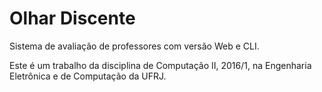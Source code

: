 # Olhar Discente

Sistema de avaliação de professores com versão Web e CLI.

Este é um trabalho da disciplina de Computação II, 2016/1, na Engenharia Eletrônica e de Computação da UFRJ.

